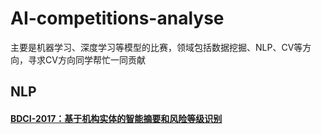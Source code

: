 # AI-competitions-analyse
主要是机器学习、深度学习等模型的比赛，领域包括数据挖掘、NLP、CV等方向，寻求CV方向同学帮忙一同贡献


## NLP
#### [BDCI-2017：基于机构实体的智能摘要和风险等级识别](https://github.com/Klauszhao/AI-competitions-analyse/blob/master/NLP/BDCI-2017%EF%BC%9A%E5%9F%BA%E4%BA%8E%E6%9C%BA%E6%9E%84%E5%AE%9E%E4%BD%93%E7%9A%84%E6%99%BA%E8%83%BD%E6%91%98%E8%A6%81%E5%92%8C%E9%A3%8E%E9%99%A9%E7%AD%89%E7%BA%A7%E8%AF%86%E5%88%AB.md)
